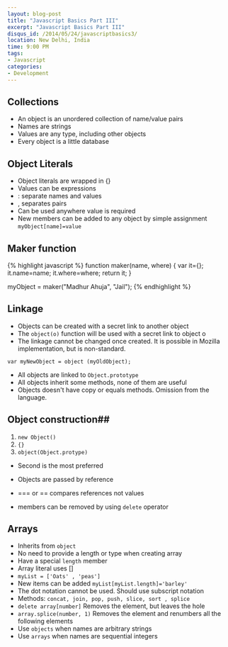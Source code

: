 ```yaml
---
layout: blog-post
title: "Javascript Basics Part III"
excerpt: "Javascript Basics Part III"
disqus_id: /2014/05/24/javascriptbasics3/
location: New Delhi, India
time: 9:00 PM
tags:
- Javascript
categories:
- Development
---
```


## Collections ##
* An object is an unordered collection of name/value pairs
* Names are strings
* Values are any type, including other objects
* Every object is a little database

## Object Literals ##
* Object literals are wrapped in {}
* Values can be expressions
* : separate names and values
* , separates pairs
* Can be used anywhere value is required
* New members can be added to any object by simple assignment
	`myObject[name]=value`

## Maker function ##


{% highlight javascript %}
function maker(name, where)
{
	var it={};
	it.name=name;
	it.where=where;
	return it;
}

myObject = maker("Madhur Ahuja", "Jail");
{% endhighlight %}

## Linkage ##
* Objects can be created with a secret link to another object
* The `object(o)` function will be used with a secret link to object o
* The linkage cannot be changed once created. It is possible in Mozilla implementation, but is non-standard.

`var myNewObject = object (myOldObject);`

* All objects are linked to `Object.prototype`
* All objects inherit some methods, none of them are useful
* Objects doesn't have copy or equals methods. Omission from the language.


## Object construction##
1. `new Object()`
2. `{}`
3. `object(Object.protype)`

* Second is the most preferred

* Objects are passed by reference
* === or == compares references not values

* members can be removed by using `delete` operator

## Arrays ##

* Inherits from `object`
* No need to provide a length or type when creating array
* Have a special `length` member
* Array literal uses []
* `myList = ['Oats' , 'peas']`
* New items can be added `myList[myList.length]='barley'`
* The dot notation cannot be used. Should use subscript notation
* Methods: `concat, join, pop, push, slice, sort , splice`
* `delete array[number]` Removes the element, but leaves the hole
* `array.splice(number, 1)` Removes the element and renumbers all the following elements
* Use `objects` when names are arbitrary strings
* Use `arrays` when names are sequential integers
